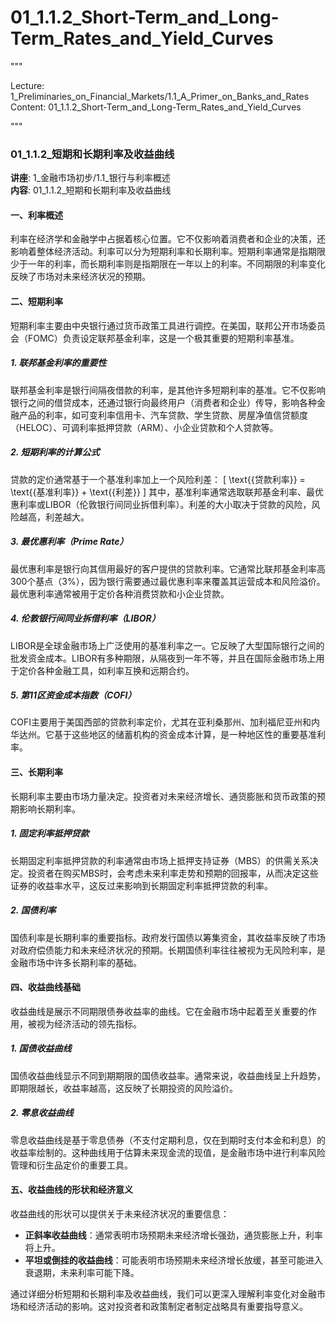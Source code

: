 # 01_1.1.2_Short-Term_and_Long-Term_Rates_and_Yield_Curves

"""

Lecture: 1_Preliminaries_on_Financial_Markets/1.1_A_Primer_on_Banks_and_Rates
Content: 01_1.1.2_Short-Term_and_Long-Term_Rates_and_Yield_Curves

"""

### 01_1.1.2_短期和长期利率及收益曲线

**讲座**: 1_金融市场初步/1.1_银行与利率概述  
**内容**: 01_1.1.2_短期和长期利率及收益曲线  

#### 一、利率概述

利率在经济学和金融学中占据着核心位置。它不仅影响着消费者和企业的决策，还影响着整体经济活动。利率可以分为短期利率和长期利率。短期利率通常是指期限少于一年的利率，而长期利率则是指期限在一年以上的利率。不同期限的利率变化反映了市场对未来经济状况的预期。

#### 二、短期利率

短期利率主要由中央银行通过货币政策工具进行调控。在美国，联邦公开市场委员会（FOMC）负责设定联邦基金利率，这是一个极其重要的短期利率基准。

##### 1. 联邦基金利率的重要性
联邦基金利率是银行间隔夜借款的利率，是其他许多短期利率的基准。它不仅影响银行之间的借贷成本，还通过银行向最终用户（消费者和企业）传导，影响各种金融产品的利率，如可变利率信用卡、汽车贷款、学生贷款、房屋净值信贷额度（HELOC）、可调利率抵押贷款（ARM）、小企业贷款和个人贷款等。

##### 2. 短期利率的计算公式
贷款的定价通常基于一个基准利率加上一个风险利差：
\[ \text{{贷款利率}} = \text{{基准利率}} + \text{{利差}} \]
其中，基准利率通常选取联邦基金利率、最优惠利率或LIBOR（伦敦银行间同业拆借利率）。利差的大小取决于贷款的风险，风险越高，利差越大。

##### 3. 最优惠利率（Prime Rate）
最优惠利率是银行向其信用最好的客户提供的贷款利率。它通常比联邦基金利率高300个基点（3%），因为银行需要通过最优惠利率来覆盖其运营成本和风险溢价。最优惠利率通常被用于定价各种消费贷款和小企业贷款。

##### 4. 伦敦银行间同业拆借利率（LIBOR）
LIBOR是全球金融市场上广泛使用的基准利率之一。它反映了大型国际银行之间的批发资金成本。LIBOR有多种期限，从隔夜到一年不等，并且在国际金融市场上用于定价各种金融工具，如利率互换和远期合约。

##### 5. 第11区资金成本指数（COFI）
COFI主要用于美国西部的贷款利率定价，尤其在亚利桑那州、加利福尼亚州和内华达州。它基于这些地区的储蓄机构的资金成本计算，是一种地区性的重要基准利率。

#### 三、长期利率

长期利率主要由市场力量决定。投资者对未来经济增长、通货膨胀和货币政策的预期影响长期利率。

##### 1. 固定利率抵押贷款
长期固定利率抵押贷款的利率通常由市场上抵押支持证券（MBS）的供需关系决定。投资者在购买MBS时，会考虑未来利率走势和预期的回报率，从而决定这些证券的收益率水平，这反过来影响到长期固定利率抵押贷款的利率。

##### 2. 国债利率
国债利率是长期利率的重要指标。政府发行国债以筹集资金，其收益率反映了市场对政府偿债能力和未来经济状况的预期。长期国债利率往往被视为无风险利率，是金融市场中许多长期利率的基础。

#### 四、收益曲线基础

收益曲线是展示不同期限债券收益率的曲线。它在金融市场中起着至关重要的作用，被视为经济活动的领先指标。

##### 1. 国债收益曲线
国债收益曲线显示不同到期期限的国债收益率。通常来说，收益曲线呈上升趋势，即期限越长，收益率越高，这反映了长期投资的风险溢价。

##### 2. 零息收益曲线
零息收益曲线是基于零息债券（不支付定期利息，仅在到期时支付本金和利息）的收益率绘制的。这种曲线用于估算未来现金流的现值，是金融市场中进行利率风险管理和衍生品定价的重要工具。

#### 五、收益曲线的形状和经济意义

收益曲线的形状可以提供关于未来经济状况的重要信息：

- **正斜率收益曲线**：通常表明市场预期未来经济增长强劲，通货膨胀上升，利率将上升。
- **平坦或倒挂的收益曲线**：可能表明市场预期未来经济增长放缓，甚至可能进入衰退期，未来利率可能下降。

通过详细分析短期和长期利率及收益曲线，我们可以更深入理解利率变化对金融市场和经济活动的影响。这对投资者和政策制定者制定战略具有重要指导意义。